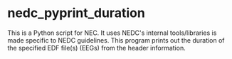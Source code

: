 # nedc_pyprint_duration
This is a Python script for NEC. It uses NEDC's internal tools/libraries is made specific to NEDC guidelines.
This program prints out the duration of the specified EDF file(s) (EEGs) from the header information. 
